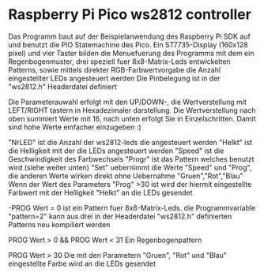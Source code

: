 # Raspberry Pi Pico ws2812 controller
Das Programm baut auf der Beispielanwendung des Raspberry Pi SDK auf und benutzt die
PIO Statemachine des Pico. Ein ST7735-Display (160x128 pixel)
und vier Taster bilden die Menuefuerung des Programms mit dem ein Regenbogenmuster,
drei speziell fuer 8x8-Matrix-Leds entwickelten Patterns, sowie mittels direkter
RGB-Farbwertvorgabe die Anzahl eingestellter LEDs angesteuert werden
Die Pinbelegung ist in der "ws2812.h" Headerdatei definiert

Die Parameterauwahl erfolgt mit den UP/DOWN-, die Wertverstellung mit LEFT/RIGHT tastern
in Hexadezimaler darstellung. Die Wertverstellung nach oben summiert Werte mit 16, nach unten
erfolgt Sie in Einzelschritten. Damit sind hohe Werte einfacher einzugeben :)

"NrLED" ist die Anzahl der ws2812-leds die angesteuert werden
"Helkt" ist die Helligkeit mit der die LEDs angesteuert werden
"Speed" ist die Geschwindigkeit des Farbwechsels
"Progr" ist das Pattern welches benutzt wird (siehe weiter unten)
"Set"	uebernimmt die Werte "Speed" und "Prog", die anderen Werte wirken direkt ohne Uebernahme
"Gruen","Rot","Blau" Wenn der Wert des Parameters "Prog" >30 ist wird der hiermit eingestellte
Farbwert mit der Helligkeit "Helkt" an die LEDs gesendet

-PROG Wert = 0
ist ein Pattern fuer 8x8-Matrix-Leds. die Programmvariable "pattern=2" kann aus drei in der
Headerdatei "ws2812.h" definierten Patterns neu kompiliert werden

PROG Wert > 0 && PROG Wert < 31
Ein Regenbogenpattern

PROG Wert > 30
Die mit den Parametern "Gruen", "Rot" und "Blau" eingestellte Farbe wird an die LEDs gesendet
